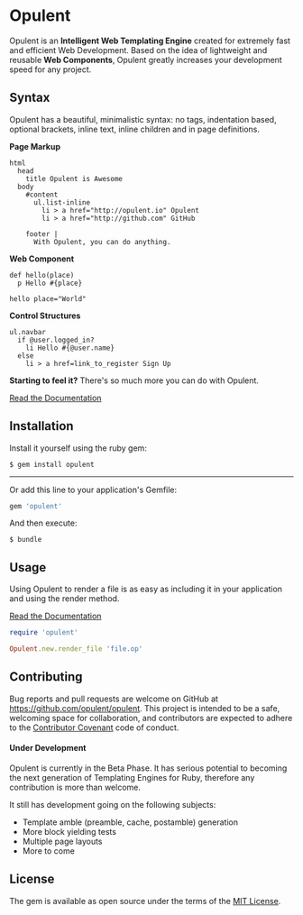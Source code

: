# Opulent

Opulent is an __Intelligent Web Templating Engine__ created for extremely fast and efficient Web Development. Based on the idea of lightweight and reusable __Web Components__, Opulent greatly increases your development speed for any project.

## Syntax

Opulent has a beautiful, minimalistic syntax: no tags, indentation based, optional brackets, inline text, inline children and in page definitions.

__Page Markup__
```
html
  head
    title Opulent is Awesome
  body
    #content
      ul.list-inline
        li > a href="http://opulent.io" Opulent
        li > a href="http://github.com" GitHub

    footer |
      With Opulent, you can do anything.
```

__Web Component__
```
def hello(place)
  p Hello #{place}

hello place="World"
```

__Control Structures__
```
ul.navbar
  if @user.logged_in?
    li Hello #{@user.name}
  else
    li > a href=link_to_register Sign Up
```

__Starting to feel it?__ There's so much more you can do with Opulent.

[Read the Documentation](docs/reference.md)



## Installation

Install it yourself using the ruby gem:

    $ gem install opulent

---

Or add this line to your application's Gemfile:

```ruby
gem 'opulent'
```

And then execute:

    $ bundle


## Usage

Using Opulent to render a file is as easy as including it in your application and using the render method.

[Read the Documentation](docs/usage.md)

```ruby
require 'opulent'

Opulent.new.render_file 'file.op'
```

<!--
## Development

After checking out the repo, run `bin/setup` to install dependencies. Then, run `rake rspec` to run the tests. You can also run `bin/console` for an interactive prompt that will allow you to experiment.

To install this gem onto your local machine, run `bundle exec rake install`. To release a new version, update the version number in `version.rb`, and then run `bundle exec rake release`, which will create a git tag for the version, push git commits and tags, and push the `.gem` file to [rubygems.org](https://rubygems.org).
-->

## Contributing

Bug reports and pull requests are welcome on GitHub at https://github.com/opulent/opulent. This project is intended to be a safe, welcoming space for collaboration, and contributors are expected to adhere to the [Contributor Covenant](contributor-covenant.org) code of conduct.

#### Under Development
Opulent is currently in the Beta Phase. It has serious potential to becoming the next generation of Templating Engines for Ruby, therefore any contribution is more than welcome.

It still has development going on the following subjects:

* Template amble (preamble, cache, postamble) generation
* More block yielding tests
* Multiple page layouts
* More to come

## License

The gem is available as open source under the terms of the [MIT License](http://opensource.org/licenses/MIT).
